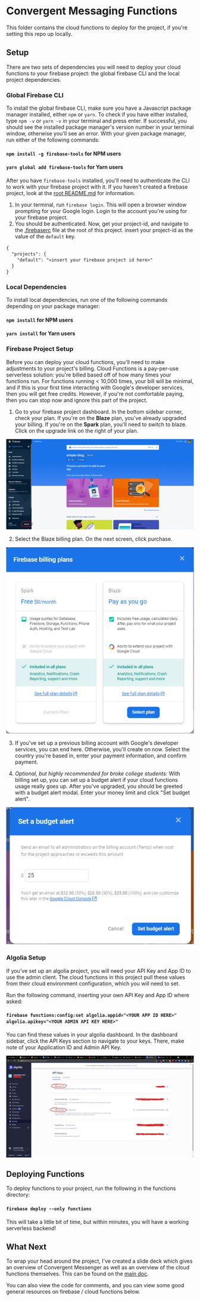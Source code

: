 # Convergent Messaging Functions

This folder contains the cloud functions to deploy for the project, if you're setting this repo up locally.

## Setup

There are two sets of dependencies you will need to deploy your cloud functions to your firebase project: the global firebase CLI and the local project dependencies.

### Global Firebase CLI

To install the global firebase CLI, make sure you have a Javascript package manager installed, either `npm` or `yarn`. To check if you have either installed, type `npm -v` or `yarn -v` in your terminal and press enter. If successful, you should see the installed package manager's version number in your terminal window, otherwise you'll see an error. With your given package manager, run either of the following commands:

#### `npm install -g firebase-tools` for NPM users
#### `yarn global add firebase-tools` for Yarn users

After you have `firebase-tools` installed, you'll need to authenticate the CLI to work with your firebase project with it. If you haven't created a firebase project, look at the [root README.md](../README.md) for information.

1. In your terminal, run `firebase login`. This will open a browser window prompting for your Google login. Login to the account you're using for your firebase project.
2. You should be authenticated. Now, get your project-id, and navigate to the [.firebaserc](../.firebaserc) file at the root of this project. insert your project-id as the value of the `default` key.
```
{
  "projects": {
    "default": "<insert your firebase project id here>"
  }
}
``` 

### Local Dependencies

To install local dependencies, run one of the following commands depending on your package manager:

#### `npm install` for NPM users
#### `yarn install` for Yarn users

### Firebase Project Setup

Before you can deploy your cloud functions, you'll need to make adjustments to your project's billing. Cloud Functions is a pay-per-use serverless solution: you're billed based off of how many times your functions run. For functions running < 10,000 times, your bill will be minimal, and if this is your first time interacting with Google's developer services, then you will get free credits. However, if you're not comfortable paying, then you can stop now and ignore this part of the project. 

1. Go to your firebase project dashboard. In the bottom sidebar corner, check your plan. If you're on the **Blaze** plan, you've already upgraded your billing. If you're on the **Spark** plan, you'll need to switch to blaze. Click on the upgrade link on the right of your plan.  

![Initial Project Dashboard](../docs/functions/step1.png?raw=true)

2. Select the Blaze billing plan. On the next screen, click purchase.

![Initial Project Dashboard](../docs/functions/step2.png?raw=true)

3. If you've set up a previous billing account with Google's developer services, you can end here. Otherwise, you'll create on now. Select the country you're based in, enter your payment information, and confirm payment. 

4. *Optional, but highly recommended for broke college students:* With billing set up, you can set up a budget alert if your cloud functions usage really goes up. After you've upgraded, you should be greeted with a budget alert modal. Enter your money limit and click "Set budget alert".

![Budget Alert Modal](../docs/functions/step4.png?raw=true)

### Algolia Setup

If you've set up an algolia project, you will need your API Key and App ID to use the admin client. The cloud functions in this project pull these values from their cloud environment configuration, which you will need to set.

Run the following command, inserting your own API Key and App ID where asked:

#### `firebase functions:config:set algolia.appid="<YOUR APP ID HERE>"  algolia.apikey="<YOUR ADMIN API KEY HERE>"`

You can find these values in your algolia dashboard. In the dashboard sidebar, click the API Keys section to navigate to your keys. There, make note of your Application ID and Admin API Key.

![Algolia API Keys](../docs/functions/algolia.png)

## Deploying Functions

To deploy functions to your project, run the following in the functions directory:

#### `firebase deploy --only functions`

This will take a little bit of time, but within minutes, you will have a working serverless backend!

## What Next

To wrap your head around the project, I've created a slide deck which gives an overview of Convergent Messenger as well as an overview of the cloud functions themselves. This can be found on the [main doc](../README.md).

You can also view the code for comments, and you can view some good general resources on firebase / cloud functions below.